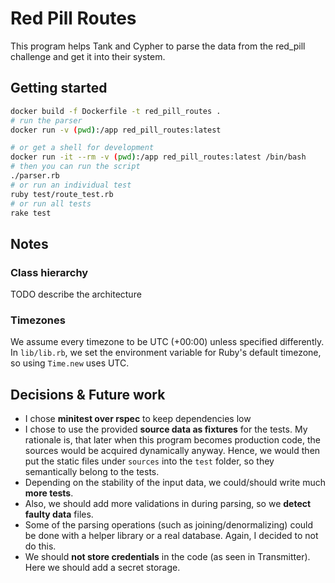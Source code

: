 # Red Pill Routes

This program helps Tank and Cypher to parse the data from the red_pill challenge and get it into their system.

## Getting started

```bash
docker build -f Dockerfile -t red_pill_routes .
# run the parser
docker run -v (pwd):/app red_pill_routes:latest

# or get a shell for development
docker run -it --rm -v (pwd):/app red_pill_routes:latest /bin/bash
# then you can run the script
./parser.rb
# or run an individual test
ruby test/route_test.rb
# or run all tests
rake test
```

## Notes

### Class hierarchy

TODO describe the architecture

### Timezones

We assume every timezone to be UTC (+00:00) unless specified differently.
In `lib/lib.rb`, we set the environment variable for Ruby's default timezone, so using `Time.new` uses UTC.


## Decisions & Future work

- I chose **minitest over rspec** to keep dependencies low
- I chose to use the provided **source data as fixtures** for the tests.
  My rationale is, that later when this program becomes production code, the sources would be acquired dynamically anyway.
  Hence, we would then put the static files under `sources` into the `test` folder, so they semantically belong to the tests.
- Depending on the stability of the input data, we could/should write much **more tests**.
- Also, we should add more validations in during parsing, so we **detect faulty data** files.
- Some of the parsing operations (such as joining/denormalizing) could be done with a helper library or a real database.
  Again, I decided to not do this.
- We should **not store credentials** in the code (as seen in Transmitter). Here we should add a secret storage.